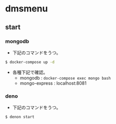# dmsmenu

## start
### mongodb
- 下記のコマンドをうつ。

```bash
$ docker-compose up -d
```

- 各種下記で確認。
  - mongodb : `docker-compose exec mongo bash`
  - mongo-express : localhost:8081

### deno
- 下記のコマンドをうつ。

```bash
$ denon start
```